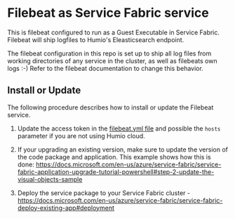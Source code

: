 # Filebeat as Service Fabric service

This is filebeat configured to run as a Guest Executable in Service Fabric. Filebeat will ship logfiles to Humio's Eleasticsearch endpoint.

The filebeat configuration in this repo is set up to ship all log files from working directories of any service in the cluster, as well as filebeats own logs :-) Refer to the filebeat documentation to change this behavior.

## Install or Update

The following procedure describes how to install or update the Filebeat service.

1. Update the access token in the [filebeat.yml file](./FileBeatSF/ApplicationPackageRoot/FilebeatSvcPkg/Code/filebeat.yml) and possible the `hosts` parameter if you are not using Humio cloud.

1. If your upgrading an existing version, make sure to update the version of the code package and application. This example shows how this is done: https://docs.microsoft.com/en-us/azure/service-fabric/service-fabric-application-upgrade-tutorial-powershell#step-2-update-the-visual-objects-sample

1. Deploy the service package to your Service Fabric cluster - https://docs.microsoft.com/en-us/azure/service-fabric/service-fabric-deploy-existing-app#deployment